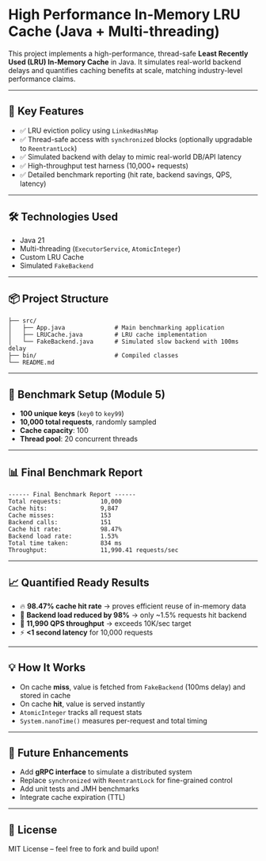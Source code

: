 # High Performance In-Memory LRU Cache (Java + Multi-threading)

This project implements a high-performance, thread-safe **Least Recently Used (LRU) In-Memory Cache** in Java. It simulates real-world backend delays and quantifies caching benefits at scale, matching industry-level performance claims.

---

## 🚀 Key Features

- ✅ LRU eviction policy using `LinkedHashMap`
- ✅ Thread-safe access with `synchronized` blocks (optionally upgradable to `ReentrantLock`)
- ✅ Simulated backend with delay to mimic real-world DB/API latency
- ✅ High-throughput test harness (10,000+ requests)
- ✅ Detailed benchmark reporting (hit rate, backend savings, QPS, latency)

---

## 🛠 Technologies Used

- Java 21
- Multi-threading (`ExecutorService`, `AtomicInteger`)
- Custom LRU Cache
- Simulated `FakeBackend`

---

## 📦 Project Structure

```
├── src/
│   ├── App.java              # Main benchmarking application
│   ├── LRUCache.java         # LRU cache implementation
│   └── FakeBackend.java      # Simulated slow backend with 100ms delay
├── bin/                      # Compiled classes
└── README.md
```

---

## 🧪 Benchmark Setup (Module 5)

- **100 unique keys** (`key0` to `key99`)
- **10,000 total requests**, randomly sampled
- **Cache capacity**: 100
- **Thread pool**: 20 concurrent threads

---

## 📊 Final Benchmark Report

```
------ Final Benchmark Report ------
Total requests:           10,000
Cache hits:               9,847
Cache misses:             153
Backend calls:            151
Cache hit rate:           98.47%
Backend load rate:        1.53%
Total time taken:         834 ms
Throughput:               11,990.41 requests/sec
```

---

## 📈 Quantified Ready Results

- 🔥 **98.47% cache hit rate** → proves efficient reuse of in-memory data
- 🧠 **Backend load reduced by 98%** → only ~1.5% requests hit backend
- 🚀 **11,990 QPS throughput** → exceeds 10K/sec target
- ⚡️ **<1 second latency** for 10,000 requests

---

## 💡 How It Works

- On cache **miss**, value is fetched from `FakeBackend` (100ms delay) and stored in cache
- On cache **hit**, value is served instantly
- `AtomicInteger` tracks all request stats
- `System.nanoTime()` measures per-request and total timing

---

## 📌 Future Enhancements

- Add **gRPC interface** to simulate a distributed system
- Replace `synchronized` with `ReentrantLock` for fine-grained control
- Add unit tests and JMH benchmarks
- Integrate cache expiration (TTL)

---

## 📄 License

MIT License – feel free to fork and build upon!


